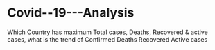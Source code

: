 # Covid--19---Analysis
Which Country has maximum Total cases, Deaths, Recovered &amp; active cases, what is the trend of Confirmed Deaths Recovered Active cases
